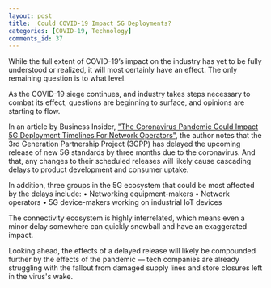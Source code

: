 ```yaml
---
layout: post
title:  Could COVID-19 Impact 5G Deployments?
categories: [COVID-19, Technology]
comments_id: 37
---
```



While the full extent of COVID-19’s impact on the industry has yet to be fully understood or realized, it will most certainly have an effect.  The only remaining question is to what level.

As the COVID-19 siege continues, and industry takes steps necessary to combat its effect, questions are beginning to surface, and opinions are starting to flow.  

In an article by Business Insider, ["The Coronavirus Pandemic Could Impact 5G Deployment Timelines For Network Operators"](https://www.businessinsider.com/coronavirus-could-delay-next-set-of-5g-standards-2020-3), the author notes that the 3rd Generation Partnership Project (3GPP) has delayed the upcoming release of new 5G standards by three months due to the coronavirus.  And that, any changes to their scheduled releases will likely cause cascading delays to product development and consumer uptake.

In addition, three groups in the 5G ecosystem that could be most affected by the delays include:
•	Networking equipment-makers
•	Network operators
•	5G device-makers working on industrial IoT devices

The connectivity ecosystem is highly interrelated, which means even a minor delay somewhere can quickly snowball and have an exaggerated impact.

Looking ahead, the effects of a delayed release will likely be compounded further by the effects of the pandemic — tech companies are already struggling with the fallout from damaged supply lines and store closures left in the virus's wake.

